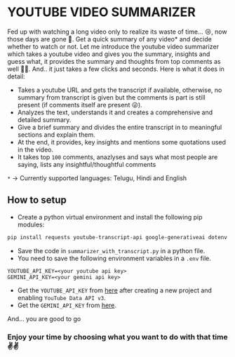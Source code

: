 # YOUTUBE VIDEO SUMMARIZER
Fed up with watching a long video only to realize its waste of time... 😢, now those days are gone 🤩. Get a quick summary of any video* and decide whether to watch or not. Let me introduce the youtube video summarizer which takes a youtube video and gives you the summary, insights and guess what, it provides the summary and thoughts from top comments as well 🤜🤛. And.. it just takes a few clicks and seconds. Here is what it does in detail:
- Takes a youtube URL and gets the transcript if available, otherwise, no summary from transcript is given but the comments is part is still present (if comments itself are present 😜).
- Analyzes the text, understands it and creates a comprehensive and detailed summary.
- Give a brief summary and divides the entire transcript in to meaningful sections and explain them.
- At the end, it provides, key insights and mentions some quotations used in the video.
- It takes top `100` comments, anazlyses and says what most people are saying, lists any insightful/thoughtful comments

`*` -> Currently supported languages: Telugu, Hindi and English
## How to setup
- Create a python virtual environment and install the following pip modules:
```bash
pip install requests youtube-transcript-api google-generativeai dotenv
```
- Save the code in `summarizer_with_transcript.py` in a python file.
- You need to save the following environment variables in a `.env` file.
```env
YOUTUBE_API_KEY=<your youtube api key>
GEMINI_API_KEY=<your gemini api key>
```
- Get the `YOUTUBE_API_KEY` from [here](https://console.cloud.google.com/apis/credentials) after creating a new project and enabling `YouTube Data API v3`.
- Get the `GEMINI_API_KEY` from [here](https://aistudio.google.com/apikey).

And... you are good to go
### Enjoy your time by choosing what you want to do with that time ✌️✌️
